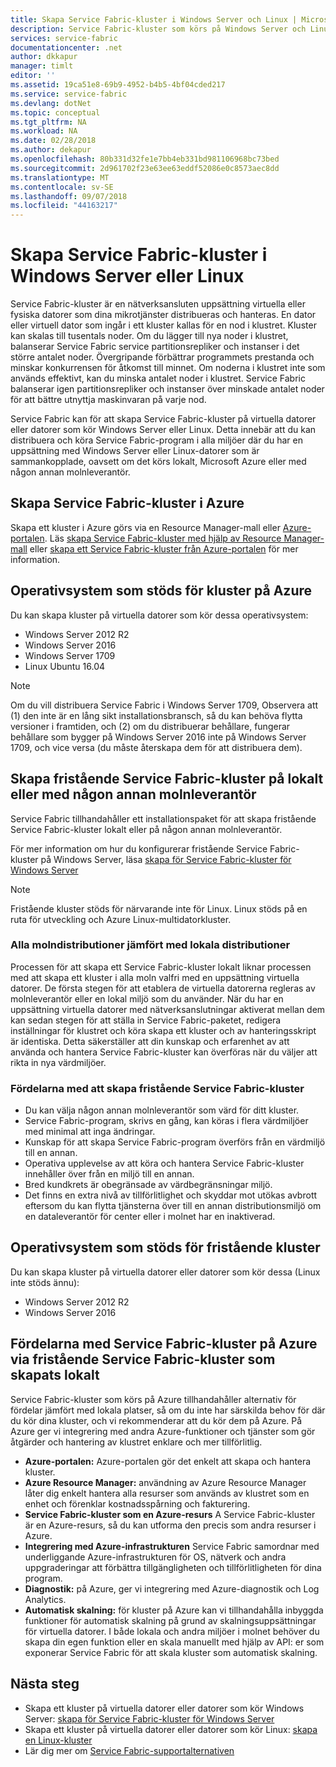 ```yaml
---
title: Skapa Service Fabric-kluster i Windows Server och Linux | Microsoft Docs
description: Service Fabric-kluster som körs på Windows Server och Linux, vilket innebär att du ska kunna distribuera och värden Service Fabric-program var som helst som du kan köra Windows Server eller Linux.
services: service-fabric
documentationcenter: .net
author: dkkapur
manager: timlt
editor: ''
ms.assetid: 19ca51e8-69b9-4952-b4b5-4bf04cded217
ms.service: service-fabric
ms.devlang: dotNet
ms.topic: conceptual
ms.tgt_pltfrm: NA
ms.workload: NA
ms.date: 02/28/2018
ms.author: dekapur
ms.openlocfilehash: 80b331d32fe1e7bb4eb331bd981106968bc73bed
ms.sourcegitcommit: 2d961702f23e63ee63eddf52086e0c8573aec8dd
ms.translationtype: MT
ms.contentlocale: sv-SE
ms.lasthandoff: 09/07/2018
ms.locfileid: "44163217"
---
```

# <a name="create-service-fabric-clusters-on-windows-server-or-linux"></a>Skapa Service Fabric-kluster i Windows Server eller Linux
Service Fabric-kluster är en nätverksansluten uppsättning virtuella eller fysiska datorer som dina mikrotjänster distribueras och hanteras. En dator eller virtuell dator som ingår i ett kluster kallas för en nod i klustret. Kluster kan skalas till tusentals noder. Om du lägger till nya noder i klustret, balanserar Service Fabric service partitionsrepliker och instanser i det större antalet noder. Övergripande förbättrar programmets prestanda och minskar konkurrensen för åtkomst till minnet. Om noderna i klustret inte som används effektivt, kan du minska antalet noder i klustret. Service Fabric balanserar igen partitionsrepliker och instanser över minskade antalet noder för att bättre utnyttja maskinvaran på varje nod.

Service Fabric kan för att skapa Service Fabric-kluster på virtuella datorer eller datorer som kör Windows Server eller Linux. Detta innebär att du kan distribuera och köra Service Fabric-program i alla miljöer där du har en uppsättning med Windows Server eller Linux-datorer som är sammankopplade, oavsett om det körs lokalt, Microsoft Azure eller med någon annan molnleverantör.

## <a name="create-service-fabric-clusters-on-azure"></a>Skapa Service Fabric-kluster i Azure
Skapa ett kluster i Azure görs via en Resource Manager-mall eller [Azure-portalen](https://portal.azure.com). Läs [skapa Service Fabric-kluster med hjälp av Resource Manager-mall](service-fabric-cluster-creation-via-arm.md) eller [skapa ett Service Fabric-kluster från Azure-portalen](service-fabric-cluster-creation-via-portal.md) för mer information.

## <a name="supported-operating-systems-for-clusters-on-azure"></a>Operativsystem som stöds för kluster på Azure
Du kan skapa kluster på virtuella datorer som kör dessa operativsystem:

* Windows Server 2012 R2
* Windows Server 2016 
* Windows Server 1709
* Linux Ubuntu 16.04

> [!NOTE]
> Om du vill distribuera Service Fabric i Windows Server 1709, Observera att (1) den inte är en lång sikt installationsbransch, så du kan behöva flytta versioner i framtiden, och (2) om du distribuerar behållare, fungerar behållare som bygger på Windows Server 2016 inte på Windows Server  1709, och vice versa (du måste återskapa dem för att distribuera dem).
>

## <a name="create-service-fabric-standalone-clusters-on-premises-or-with-any-cloud-provider"></a>Skapa fristående Service Fabric-kluster på lokalt eller med någon annan molnleverantör
Service Fabric tillhandahåller ett installationspaket för att skapa fristående Service Fabric-kluster lokalt eller på någon annan molnleverantör.

För mer information om hur du konfigurerar fristående Service Fabric-kluster på Windows Server, läsa [skapa för Service Fabric-kluster för Windows Server](service-fabric-cluster-creation-for-windows-server.md)

  > [!NOTE]
  > Fristående kluster stöds för närvarande inte för Linux. Linux stöds på en ruta för utveckling och Azure Linux-multidatorkluster.
  >

### <a name="any-cloud-deployments-vs-on-premises-deployments"></a>Alla molndistributioner jämfört med lokala distributioner
Processen för att skapa ett Service Fabric-kluster lokalt liknar processen med att skapa ett kluster i alla moln valfri med en uppsättning virtuella datorer. De första stegen för att etablera de virtuella datorerna regleras av molnleverantör eller en lokal miljö som du använder. När du har en uppsättning virtuella datorer med nätverksanslutningar aktiverat mellan dem kan sedan stegen för att ställa in Service Fabric-paketet, redigera inställningar för klustret och köra skapa ett kluster och av hanteringsskript är identiska. Detta säkerställer att din kunskap och erfarenhet av att använda och hantera Service Fabric-kluster kan överföras när du väljer att rikta in nya värdmiljöer.

### <a name="benefits-of-creating-standalone-service-fabric-clusters"></a>Fördelarna med att skapa fristående Service Fabric-kluster
* Du kan välja någon annan molnleverantör som värd för ditt kluster.
* Service Fabric-program, skrivs en gång, kan köras i flera värdmiljöer med minimal att inga ändringar.
* Kunskap för att skapa Service Fabric-program överförs från en värdmiljö till en annan.
* Operativa upplevelse av att köra och hantera Service Fabric-kluster innehåller över från en miljö till en annan.
* Bred kundkrets är obegränsade av värdbegränsningar miljö.
* Det finns en extra nivå av tillförlitlighet och skyddar mot utökas avbrott eftersom du kan flytta tjänsterna över till en annan distributionsmiljö om en dataleverantör för center eller i molnet har en inaktiverad.

## <a name="supported-operating-systems-for-standalone-clusters"></a>Operativsystem som stöds för fristående kluster
Du kan skapa kluster på virtuella datorer eller datorer som kör dessa (Linux inte stöds ännu):

* Windows Server 2012 R2
* Windows Server 2016 

## <a name="advantages-of-service-fabric-clusters-on-azure-over-standalone-service-fabric-clusters-created-on-premises"></a>Fördelarna med Service Fabric-kluster på Azure via fristående Service Fabric-kluster som skapats lokalt
Service Fabric-kluster som körs på Azure tillhandahåller alternativ för fördelar jämfört med lokala platser, så om du inte har särskilda behov för där du kör dina kluster, och vi rekommenderar att du kör dem på Azure. På Azure ger vi integrering med andra Azure-funktioner och tjänster som gör åtgärder och hantering av klustret enklare och mer tillförlitlig.

* **Azure-portalen:** Azure-portalen gör det enkelt att skapa och hantera kluster.
* **Azure Resource Manager:** användning av Azure Resource Manager låter dig enkelt hantera alla resurser som används av klustret som en enhet och förenklar kostnadsspårning och fakturering.
* **Service Fabric-kluster som en Azure-resurs** A Service Fabric-kluster är en Azure-resurs, så du kan utforma den precis som andra resurser i Azure.
* **Integrering med Azure-infrastrukturen** Service Fabric samordnar med underliggande Azure-infrastrukturen för OS, nätverk och andra uppgraderingar att förbättra tillgängligheten och tillförlitligheten för dina program.  
* **Diagnostik:** på Azure, ger vi integrering med Azure-diagnostik och Log Analytics.
* **Automatisk skalning:** för kluster på Azure kan vi tillhandahålla inbyggda funktioner för automatisk skalning på grund av skalningsuppsättningar för virtuella datorer. I både lokala och andra miljöer i molnet behöver du skapa din egen funktion eller en skala manuellt med hjälp av API: er som exponerar Service Fabric för att skala kluster som automatisk skalning.

## <a name="next-steps"></a>Nästa steg

* Skapa ett kluster på virtuella datorer eller datorer som kör Windows Server: [skapa för Service Fabric-kluster för Windows Server](service-fabric-cluster-creation-for-windows-server.md)
* Skapa ett kluster på virtuella datorer eller datorer som kör Linux: [skapa en Linux-kluster](service-fabric-cluster-creation-via-portal.md)
* Lär dig mer om [Service Fabric-supportalternativen](service-fabric-support.md)

